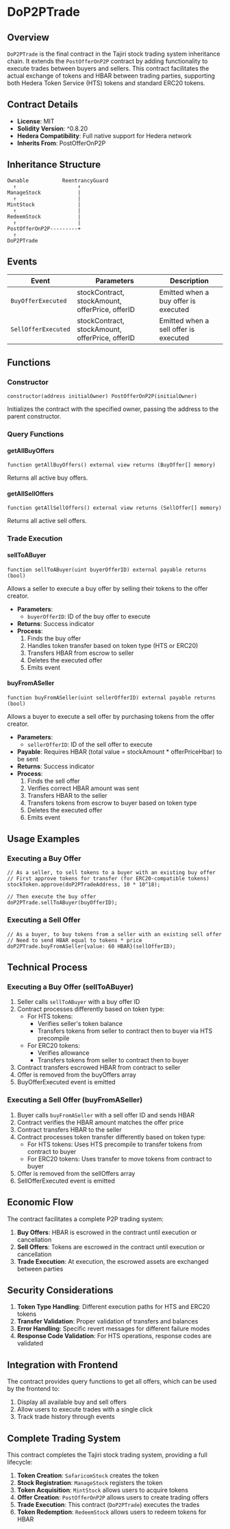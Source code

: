 # DoP2PTrade

## Overview

`DoP2PTrade` is the final contract in the Tajiri stock trading system inheritance chain. It extends the `PostOfferOnP2P` contract by adding functionality to execute trades between buyers and sellers. This contract facilitates the actual exchange of tokens and HBAR between trading parties, supporting both Hedera Token Service (HTS) tokens and standard ERC20 tokens.

## Contract Details

- **License**: MIT
- **Solidity Version**: ^0.8.20
- **Hedera Compatibility**: Full native support for Hedera network
- **Inherits From**: PostOfferOnP2P

## Inheritance Structure

```
Ownable           ReentrancyGuard
  ↑                    ↑
ManageStock            |
  ↑                    |
MintStock              |
  ↑                    |
RedeemStock            |
  ↑                    |
PostOfferOnP2P---------+
  ↑
DoP2PTrade
```

## Events

| Event | Parameters | Description |
|-------|------------|-------------|
| `BuyOfferExecuted` | stockContract, stockAmount, offerPrice, offerID | Emitted when a buy offer is executed |
| `SellOfferExecuted` | stockContract, stockAmount, offerPrice, offerID | Emitted when a sell offer is executed |

## Functions

### Constructor

```solidity
constructor(address initialOwner) PostOfferOnP2P(initialOwner)
```

Initializes the contract with the specified owner, passing the address to the parent constructor.

### Query Functions

#### getAllBuyOffers

```solidity
function getAllBuyOffers() external view returns (BuyOffer[] memory)
```

Returns all active buy offers.

#### getAllSellOffers

```solidity
function getAllSellOffers() external view returns (SellOffer[] memory)
```

Returns all active sell offers.

### Trade Execution

#### sellToABuyer

```solidity
function sellToABuyer(uint buyerOfferID) external payable returns (bool)
```

Allows a seller to execute a buy offer by selling their tokens to the offer creator.

- **Parameters**:
  - `buyerOfferID`: ID of the buy offer to execute
- **Returns**: Success indicator
- **Process**:
  1. Finds the buy offer
  2. Handles token transfer based on token type (HTS or ERC20)
  3. Transfers HBAR from escrow to seller
  4. Deletes the executed offer
  5. Emits event

#### buyFromASeller

```solidity
function buyFromASeller(uint sellerOfferID) external payable returns (bool)
```

Allows a buyer to execute a sell offer by purchasing tokens from the offer creator.

- **Parameters**:
  - `sellerOfferID`: ID of the sell offer to execute
- **Payable**: Requires HBAR (total value = stockAmount * offerPriceHbar) to be sent
- **Returns**: Success indicator
- **Process**:
  1. Finds the sell offer
  2. Verifies correct HBAR amount was sent
  3. Transfers HBAR to the seller
  4. Transfers tokens from escrow to buyer based on token type
  5. Deletes the executed offer
  6. Emits event

## Usage Examples

### Executing a Buy Offer

```solidity
// As a seller, to sell tokens to a buyer with an existing buy offer
// First approve tokens for transfer (for ERC20-compatible tokens)
stockToken.approve(doP2PTradeAddress, 10 * 10^18);

// Then execute the buy offer
doP2PTrade.sellToABuyer(buyOfferID);
```

### Executing a Sell Offer

```solidity
// As a buyer, to buy tokens from a seller with an existing sell offer
// Need to send HBAR equal to tokens * price
doP2PTrade.buyFromASeller{value: 60 HBAR}(sellOfferID);
```

## Technical Process

### Executing a Buy Offer (sellToABuyer)

1. Seller calls `sellToABuyer` with a buy offer ID
2. Contract processes differently based on token type:
   - For HTS tokens:
     - Verifies seller's token balance
     - Transfers tokens from seller to contract then to buyer via HTS precompile
   - For ERC20 tokens:
     - Verifies allowance
     - Transfers tokens from seller to contract then to buyer
3. Contract transfers escrowed HBAR from contract to seller
4. Offer is removed from the buyOffers array
5. BuyOfferExecuted event is emitted

### Executing a Sell Offer (buyFromASeller)

1. Buyer calls `buyFromASeller` with a sell offer ID and sends HBAR
2. Contract verifies the HBAR amount matches the offer price
3. Contract transfers HBAR to the seller
4. Contract processes token transfer differently based on token type:
   - For HTS tokens: Uses HTS precompile to transfer tokens from contract to buyer
   - For ERC20 tokens: Uses transfer to move tokens from contract to buyer
5. Offer is removed from the sellOffers array
6. SellOfferExecuted event is emitted

## Economic Flow

The contract facilitates a complete P2P trading system:

1. **Buy Offers**: HBAR is escrowed in the contract until execution or cancellation
2. **Sell Offers**: Tokens are escrowed in the contract until execution or cancellation
3. **Trade Execution**: At execution, the escrowed assets are exchanged between parties

## Security Considerations

1. **Token Type Handling**: Different execution paths for HTS and ERC20 tokens
2. **Transfer Validation**: Proper validation of transfers and balances
3. **Error Handling**: Specific revert messages for different failure modes
4. **Response Code Validation**: For HTS operations, response codes are validated

## Integration with Frontend

The contract provides query functions to get all offers, which can be used by the frontend to:
1. Display all available buy and sell offers
2. Allow users to execute trades with a single click
3. Track trade history through events

## Complete Trading System

This contract completes the Tajiri stock trading system, providing a full lifecycle:

1. **Token Creation**: `SafaricomStock` creates the token
2. **Stock Registration**: `ManageStock` registers the token
3. **Token Acquisition**: `MintStock` allows users to acquire tokens
4. **Offer Creation**: `PostOfferOnP2P` allows users to create trading offers
5. **Trade Execution**: This contract (`DoP2PTrade`) executes the trades
6. **Token Redemption**: `RedeemStock` allows users to redeem tokens for HBAR
